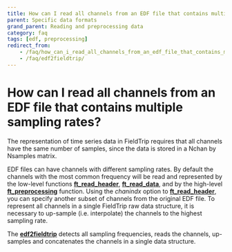 ```yaml
---
title: How can I read all channels from an EDF file that contains multiple sampling rates?
parent: Specific data formats
grand_parent: Reading and preprocessing data
category: faq
tags: [edf, preprocessing]
redirect_from:
    - /faq/how_can_i_read_all_channels_from_an_edf_file_that_contains_multiple_sampling_rates/
    - /faq/edf2fieldtrip/
---
```


# How can I read all channels from an EDF file that contains multiple sampling rates?

The representation of time series data in FieldTrip requires that all channels have the same number of samples, since the data is stored in a Nchan by Nsamples matrix.

EDF files can have channels with different sampling rates. By default the channels with the most common frequency will be read and represented by the low-level functions **[ft_read_header](/reference/fileio/ft_read_header)**, **[ft_read_data](/reference/fileio/ft_read_data)**, and by the high-level **[ft_preprocessing](/reference/ft_preprocessing)** function. Using the _chanindx_ option to **[ft_read_header](/reference/fileio/ft_read_header)**, you can specify another subset of channels from the original EDF file. To represent all channels in a single FieldTrip raw data structure, it is necessary to up-sample (i.e. interpolate) the channels to the highest sampling rate.

The **[edf2fieldtrip](/reference/edf2fieldtrip)** detects all sampling frequencies, reads the channels, up-samples and concatenates the channels in a single data structure.

